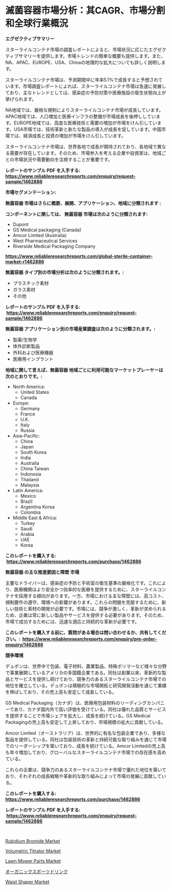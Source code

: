 <p><h1>滅菌容器市場分析：其CAGR、市場分割和全球行業概況</h1></p><p><strong>エグゼクティブサマリー</strong></p>
<p><p>スターライルコンテナ市場の調査レポートによると、市場状況に応じたエグゼクティブサマリーを提供します。市場トレンドの簡単な概要も提供します。また、NA、APAC、EUROPE、USA、Chinaの地理的な拡大についても詳しく説明します。</p><p>スターライルコンテナ市場は、予測期間中に年率5.1%で成長すると予想されています。市場調査レポートによれば、スターライルコンテナ市場は急速に発展しており、主なトレンドとしては、感染症の予防対策や医療施設の衛生状態向上が挙げられます。</p><p>NA地域では、厳格な規制によりスターライルコンテナ市場が成長しています。APAC地域では、人口増加と医療インフラの整備が市場成長を後押ししています。EUROPE地域では、高度な医療技術と需要の増加が市場をけん引しています。USA市場では、技術革新と新たな製品の導入が成長を促しています。中国市場では、経済成長と投資の増加が市場をけん引しています。</p><p>スターライルコンテナ市場は、世界各地で成長が期待されており、各地域で異なる需要が存在しています。そのため、市場参入を考える企業や投資家は、地域ごとの市場状況や需要動向を注視することが重要です。</p></p>
<p><strong>レポートのサンプル PDF を入手する: <a href="https://www.reliableresearchreports.com/enquiry/request-sample/1462886">https://www.reliableresearchreports.com/enquiry/request-sample/1462886</a></strong></p>
<p><strong>市場セグメンテーション:</strong></p>
<p><strong> 無菌容器 市場はさらに概要、展開、アプリケーション、地域に分類されます :</strong></p>
<p><strong>コンポーネントに関しては、 無菌容器 市場は次のように分類されます: &nbsp;</strong></p>
<p><ul><li>Dupont</li><li>GS Medical packaging (Canada)</li><li>Amcor Limited (Australia)</li><li>West Pharmaceutical Services</li><li>Riverside Medical Packaging Company</li></ul></p>
<p><strong><a href="https://www.reliableresearchreports.com/global-sterile-container-market-r1462886">https://www.reliableresearchreports.com/global-sterile-container-market-r1462886</a></strong></p>
<p><strong> 無菌容器 タイプ別の市場分析は次のように分類されます。:</strong></p>
<p><ul><li>プラスチック素材</li><li>ガラス素材</li><li>その他</li></ul></p>
<p><strong>レポートのサンプル PDF を入手する: &nbsp;<a href="https://www.reliableresearchreports.com/enquiry/request-sample/1462886">https://www.reliableresearchreports.com/enquiry/request-sample/1462886</a></strong></p>
<p><strong> 無菌容器 アプリケーション別の市場産業調査は次のように分類されます。:</strong></p>
<p><ul><li>製薬/生物学</li><li>体外診断製品</li><li>外科および医療機器</li><li>医療用インプラント</li></ul></p>
<p><strong>地域に関して言えば、無菌容器 地域ごとに利用可能なマーケットプレーヤーは次のとおりです。:</strong></p>
<p><ul>
    <li>
        North America:
        <ul>
            <li>United States</li>
            <li>Canada</li>
        </ul>
    </li>
    <li>
        Europe:
        <ul>
            <li>Germany</li>
            <li>France</li>
            <li>U.K.</li>
            <li>Italy</li>
            <li>Russia</li>
        </ul>
    </li>
    <li>
        Asia-Pacific:
        <ul>
            <li>China</li>
            <li>Japan</li>
            <li>South Korea</li>
            <li>India</li>
            <li>Australia</li>
            <li>China Taiwan</li>
            <li>Indonesia</li>
            <li>Thailand</li>
            <li>Malaysia</li>
        </ul>
    </li>
    <li>
        Latin America:
        <ul>
            <li>Mexico</li>
            <li>Brazil</li>
            <li>Argentina Korea</li>
            <li>Colombia</li>
        </ul>
    </li>
    <li>
        Middle East & Africa:
        <ul>
            <li>Turkey</li>
            <li>Saudi</li>
            <li>Arabia</li>
            <li>UAE</li>
            <li>Korea</li>
        </ul>
    </li>
    </ul></p>
<p><strong>このレポートを購入する: &nbsp;<a href="https://www.reliableresearchreports.com/purchase/1462886">https://www.reliableresearchreports.com/purchase/1462886</a></strong></p>
<p><strong>無菌容器 の主な推進要因と障壁 市場</strong></p>
<p><p>主要なドライバーは、感染症の予防と手術室の衛生基準の厳格化です。これにより、医療機関はより安全かつ効率的な医療を提供するために、スターライルコンテナを採用する傾向があります。一方、市場における主な障壁には、高コスト、規制要件の遵守、環境への影響があります。これらの問題を克服するために、新しい技術と素材の開発が必要です。市場には、競争が激しく、革新が求められるため、企業は常に新しい製品やサービスを提供する必要があります。そのため、市場で成功するためには、迅速な適応と持続的な革新が必要です。</p></p>
<p><strong>このレポートを購入する前に、質問がある場合は問い合わせるか、共有してください。:&nbsp; <a href="https://www.reliableresearchreports.com/enquiry/pre-order-enquiry/1462886">https://www.reliableresearchreports.com/enquiry/pre-order-enquiry/1462886</a></strong></p>
<p><strong>競争環境</strong></p>
<p><p>デュポンは、世界中で包装、電子材料、農業製品、特殊ポリマーなど様々な分野で事業展開しているアメリカの多国籍企業である。同社は創業以来、革新的な製品とサービスを提供し続けており、競争力のあるスターライルコンテナ市場での地位を確立している。デュポンは積極的な市場開拓と研究開発活動を通じて業績を伸ばしており、その売上高も安定して成長している。</p><p>GS Medical Packaging（カナダ）は、医療用包装材料のリーディングカンパニーであり、カナダ国内外で高い評価を受けている。同社は優れた品質とサービスを提供することで市場シェアを拡大し、成長を続けている。GS Medical Packagingの売上高も安定して上昇しており、市場規模の拡大に貢献している。</p><p>Amcor Limited（オーストラリア）は、世界的に有名な包装企業であり、多様な製品を提供している。同社は包装技術の革新と持続可能な取り組みを通じて市場でのリーダーシップを築いており、成長を続けている。Amcor Limitedの売上高も年々増加しており、グローバルなスターライルコンテナ市場での存在感を高めている。</p><p>これらの企業は、競争力のあるスターライルコンテナ市場で優れた地位を築いており、それぞれの成長戦略や革新的な取り組みによって市場の発展に貢献している。</p></p>
<p><strong>このレポートを購入する: &nbsp; <a href="https://www.reliableresearchreports.com/purchase/1462886">https://www.reliableresearchreports.com/purchase/1462886</a></strong></p>
<p><strong>レポートのサンプル PDF を入手する: &nbsp;<a href="https://www.reliableresearchreports.com/enquiry/request-sample/1462886">https://www.reliableresearchreports.com/enquiry/request-sample/1462886</a></strong><strong></strong></p>
<p>&nbsp;</p>
<p><p><a href="https://issuu.com/reportprime-2/docs/rubidium-bromide-market-size-2030.pptx">Rubidium Bromide Market</a></p><p><a href="https://github.com/johnbach50/Market-Research-Report-List-2/blob/main/volumetric-titrator-market.md">Volumetric Titrator Market</a></p><p><a href="https://view.publitas.com/reportprime-1/lawn-mower-parts-market-furnishes-information-on-market-share-market-trends-and-market-growth/">Lawn Mower Parts Market</a></p><p><a href="https://github.com/CloydAbbott2023/Market-Research-Report-List-1/blob/main/769227630578.md">オーガニックスポーツドリンク</a></p><p><a href="https://www.linkedin.com/pulse/waist-shaper-market-research-report-its-history-forecast-2024-rkhzc?trackingId=AELc0QBIZ%2FN3jwiDqItGvQ%3D%3D">Waist Shaper Market</a></p></p>